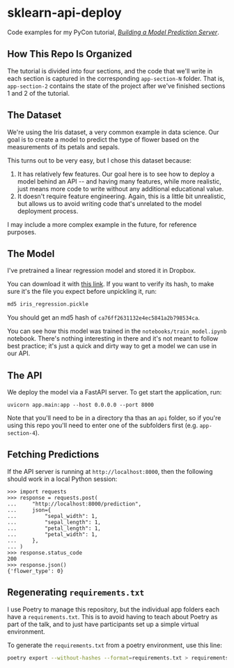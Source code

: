 # sklearn-api-deploy

Code examples for my PyCon tutorial, [*Building a Model Prediction Server*](https://us.pycon.org/2023/schedule/presentation/79/).

## How This Repo Is Organized

The tutorial is divided into four sections, and the code that we'll write in each section is captured in the corresponding `app-section-N` folder.
That is, `app-section-2` contains the state of the project after we've finished sections 1 and 2 of the tutorial.

## The Dataset

We're using the Iris dataset, a very common example in data science.
Our goal is to create a model to predict the type of flower based on the measurements of its petals and sepals.

This turns out to be very easy, but I chose this dataset because:
1. It has relatively few features. Our goal here is to see how to deploy a model behind an API -- and having many features, while more realistic, just means more code to write without any additional educational value.
2. It doesn't require feature engineering. Again, this is a little bit unrealistic, but allows us to avoid writing code that's unrelated to the model deployment process.

I may include a more complex example in the future, for reference purposes.

## The Model

I've pretrained a linear regression model and stored it in Dropbox.

You can download it with [this link](https://www.dropbox.com/s/q0iek2hu43oz3c0/iris_regression.pickle?dl=0).
If you want to verify its hash, to make sure it's the file you expect before unpickling it, run:
```bash
md5 iris_regression.pickle
```
You should get an md5 hash of `ca76ff2631132e4ec5841a2b798534ca`.

You can see how this model was trained in the `notebooks/train_model.ipynb` notebook.
There's nothing interesting in there and it's not meant to follow best practice; it's just a quick and dirty way to get a model we can use in our API.

## The API

We deploy the model via a FastAPI server.
To get start the application, run:
```
uvicorn app.main:app --host 0.0.0.0 --port 8000
```

Note that you'll need to be in a directory tha thas an `api` folder, so if you're using this repo you'll need to enter one of the subfolders first (e.g. `app-section-4`).

## Fetching Predictions

If the API server is running at `http://localhost:8000`, then the following should work in a local Python session:
```text
>>> import requests
>>> response = requests.post(
...     "http://localhost:8000/prediction",
...     json={
...         "sepal_width": 1,
...         "sepal_length": 1,
...         "petal_length": 1,
...         "petal_width": 1,
...     },
... )
>>> response.status_code
200
>>> response.json()
{'flower_type': 0}
```

## Regenerating `requirements.txt`

I use Poetry to manage this repository, but the individual app folders each have a `requirements.txt`. This is to avoid having to teach about Poetry as part of the talk, and to just have participants set up a simple virtual environment.

To generate the `requirements.txt` from a poetry environment, use this line:

```bash
poetry export --without-hashes --format=requirements.txt > requirements.txt
```
